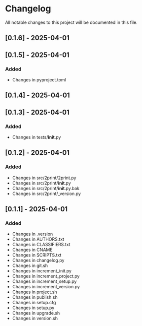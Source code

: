 # Changelog

All notable changes to this project will be documented in this file.

## [0.1.6] - 2025-04-01

## [0.1.5] - 2025-04-01

### Added
- Changes in pyproject.toml

## [0.1.4] - 2025-04-01

## [0.1.3] - 2025-04-01

### Added
- Changes in tests/__init__.py

## [0.1.2] - 2025-04-01

### Added
- Changes in src/2print/2print.py
- Changes in src/2print/__init__.py
- Changes in src/2print/__init__.py.bak
- Changes in src/2print/_version.py

## [0.1.1] - 2025-04-01

### Added
- Changes in .version
- Changes in AUTHORS.txt
- Changes in CLASSIFIERS.txt
- Changes in CNAME
- Changes in SCRIPTS.txt
- Changes in changelog.py
- Changes in git.sh
- Changes in increment_init.py
- Changes in increment_project.py
- Changes in increment_setup.py
- Changes in increment_version.py
- Changes in project.sh
- Changes in publish.sh
- Changes in setup.cfg
- Changes in setup.py
- Changes in upgrade.sh
- Changes in version.sh


